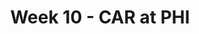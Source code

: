 ---
layout: game
title: Week 10 - CAR at PHI
season: 2014
game_id: 2014_10_CAR_PHI
away_team: CAR
home_team: PHI
---